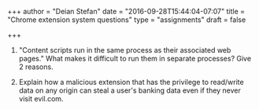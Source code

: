 +++
author = "Deian Stefan"
date = "2016-09-28T15:44:04-07:07"
title = "Chrome extension system questions"
type = "assignments"
draft = false

+++

1. "Content scripts run in the same process as their associated web pages."
   What makes it difficult to run them in separate processes? Give 2 reasons.

2. Explain how a malicious extension that has the privilege to read/write
   data on any origin can steal a user's banking data even if they never visit
   evil.com.

